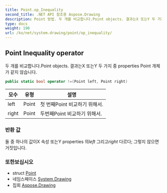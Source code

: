 ```yaml
---
title: Point.op_Inequality
second_title: .NET API 참조용 Aspose.Drawing
description: Point 방법. 두 개를 비교합니다.Point objects. 결과는X 또는Y 두 가지 중 properties Point 개체가 같지 않습니다.
type: docs
weight: 190
url: /ko/net/system.drawing/point/op_inequality/
---
```

## Point Inequality operator

두 개를 비교합니다.Point objects. 결과는X 또는Y 두 가지 중 properties Point 개체가 같지 않습니다.

```csharp
public static bool operator !=(Point left, Point right)
```

| 모수 | 유형 | 설명 |
| --- | --- | --- |
| left | Point | 첫 번째Point 비교하기 위해서. |
| right | Point | 두번째Point 비교하기 위해서. |

### 반환 값

둘 중 하나의 값이X 속성 또는Y properties 의*left* 그리고*right* 다르다; 그렇지 않으면 거짓입니다.

### 또한보십시오

* struct [Point](../)
* 네임스페이스 [System.Drawing](../../point/)
* 집회 [Aspose.Drawing](../../../)


